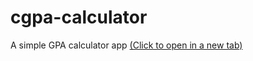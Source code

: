 # cgpa-calculator

A simple GPA calculator app <a href="http://calculate-my-gpa.github.me/" target="_blank">(Click to open in a new tab)</a>
